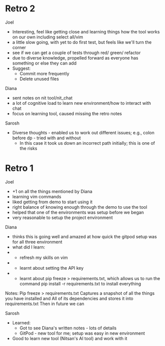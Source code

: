 # Retro 2

Joel
- Interesting, feel like getting close and learning things how the tool works on our own including select all/vim
- a little slow going, with yet to do first test, but feels like we'll turn the corner
- see if we can get a couple of tests through red/ green/ refactor
- due to diverse knowledge, propelled forward as everyone has something or else they can add
- Suggest:
    - Commit more frequently
    - Delete unused files

Diana
- sent notes on nit tool/nit_chat 
- a lot of cognitive load to learn new environment/how to interact with chat
- focus on learning tool, caused missing the retro notes

Sarosh
- Diverse thoughts - enabled us to work out different issues; e.g., colon before dp - tried with and without
    - In this case it took us down an incorrect path initially; this is one of the risks

# Retro 1

Joel
- +1 on all the things mentioned by Diana
- learning vim commands
- liked getting from demo to start using it
- right balance of knowing enough through the demo to use the tool
- helped that one of the environments was setup before we began
- very reasonable to setup the project environment

Diana

- thinks this is going well and amazed at how quick the gitpod setup was for all three environment
- what did I learn:
- - refresh my skills on vim
- - learnt about setting the API key
- - learnt about pip freeze > requirements.txt, which allows us to run the command pip install -r requirements.txt to install everything

Notes:
Pip freeze > requirements.txt
Captures a snapshot of all the things you have installed and
All of its dependencies and stores it into requirements.txt
Then in future we can

Sarosh
- Learned:
    - Got to see Diana's written notes - lots of details
    - GitPod - new tool for me; setup was easy in new environment
- Good to learn new tool (Nitsan's AI tool) and work with it